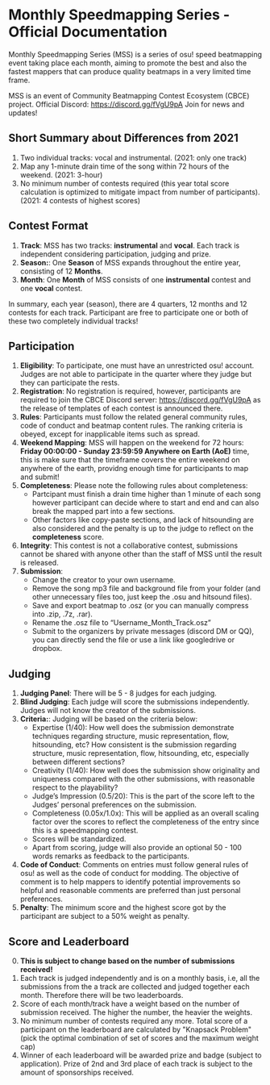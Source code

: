 # Monthly Speedmapping Series - Official Documentation

Monthly Speedmapping Series (MSS) is a series of osu! speed beatmapping event taking place each month, aiming to promote the best and also the fastest mappers that can produce quality beatmaps in a very limited time frame. 

MSS is an event of Community Beatmapping Contest Ecosystem (CBCE) project. Official Discord: https://discord.gg/fVgU9pA Join for news and updates!

## Short Summary about Differences from 2021
1. Two individual tracks: vocal and instrumental. (2021: only one track)
2. Map any 1-minute drain time of the song within 72 hours of the weekend. (2021: 3-hour)
3. No minimum number of contests required (this year total score calculation is optimized to mitigate impact from number of participants). (2021: 4 contests of highest scores)

## Contest Format

1. **Track**: MSS has two tracks: **instrumental** and **vocal**. Each track is independent considering participation, judging and prize.
2. **Season:**: One **Season** of MSS expands throughout the entire year, consisting of 12 **Months**. 
3. **Month**: One **Month** of MSS consists of one **instrumental** contest and one **vocal** contest.

In summary, each year (season), there are 4 quarters, 12 months and 12 contests for each track. Participant are free to participate one or both of these two completely individual tracks!

## Participation

1. **Eligibility**: To participate, one must have an unrestricted osu! account. Judges are not able to participate in the quarter where they judge but they can participate the rests. 
2. **Registration**: No registration is required, however, participants are required to join the CBCE Discord server: https://discord.gg/fVgU9pA as the release of templates of each contest is announced there.
3. **Rules**: Participants must follow the related general community rules, code of conduct and beatmap content rules. The ranking criteria is obeyed, except for inapplicable items such as spread.
4. **Weekend Mapping**: MSS will happen on the weekend for 72 hours: **Friday 00:00:00 - Sunday 23:59:59 Anywhere on Earth (AoE)** time, this is make sure that the timeframe covers the entire weekend on anywhere of the earth, providng enough time for participants to map and submit! 
5. **Completeness**: Please note the following rules about completeness:
    - Partcipant must finish a drain time higher than 1 minute of each song however participant can decide where to start and end and can also break the mapped part into a few sections.
    - Other factors like copy-paste sections, and lack of hitsounding are also considered and the penalty is up to the judge to reflect on the **completeness** score.
6. **Integrity**: This contest is not a collaborative contest, submissions cannot be shared with anyone other than the staff of MSS until the result is released.
7. **Submission**:
    - Change the creator to your own username.
    - Remove the song mp3 file and background file from your folder (and other unnecessary files too, just keep the .osu and hitsound files).
    - Save and export beatmap to .osz (or you can manually compress into .zip, .7z, .rar).
    - Rename the .osz file to “Username_Month_Track.osz”
    - Submit to the organizers by private messages (discord DM or QQ), you can directly send the file or use a link like googledrive or dropbox.
 
## Judging
1. **Judging Panel**: There will be 5 - 8 judges for each judging.
2. **Blind Judging**: Each judge will score the submissions independently. Judges will not know the creator of the submissions.
3. **Criteria:**: Judging will be based on the criteria below:
      - Expertise (1/40): How well does the submission demonstrate techniques regarding structure, music representation, flow, hitsounding, etc? How consistent is the submission regarding structure, music representation, flow, hitsounding, etc, especially between different sections?
      - Creativity (1/40): How well does the submission show originality and uniqueness compared with the other submissions, with reasonable respect to the playability?
      - Judge’s Impression (0.5/20): This is the part of the score left to the Judges’ personal preferences on the submission.
      - Completeness (0.05x/1.0x): This will be applied as an overall scaling factor over the scores to reflect the completeness of the entry since this is a speedmapping contest. 
      - Scores will be standardized.
      - Apart from scoring, judge will also provide an optional 50 - 100 words remarks as feedback to the participants.
 1. **Code of Conduct**: Comments on entries must follow general rules of osu! as well as the code of conduct for modding. The objective of comment is to help mappers to identify potential improvements so helpful and reasonable comments are preferred than just personal preferences.
 2. **Penalty**: The minimum score and the highest score got by the participant are subject to a 50% weight as penalty.
 
## Score and Leaderboard
0. **This is subject to change based on the number of submissions received!**
1. Each track is judged independently and is on a monthly basis, i.e, all the submissions from the a track are collected and judged together each month. Therefore there will be two leaderboards.
2. Score of each month/track have a weight based on the number of submission received. The higher the number, the heavier the weights.
3. No minimum number of contests required any more. Total score of a participant on the leaderboard are calculated by "Knapsack Problem" (pick the optimal combination of set of scores and the maximum weight cap)
4. Winner of each leaderboard will be awarded prize and badge (subject to application). Prize of 2nd and 3rd place of each track is subject to the amount of sponsorships received.
